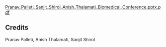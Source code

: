 
  [Pranav_Palleti_Sanjit_Shirol_Anish_Thalamati_Biomedical_Conference.pptx.pdf](https://github.com/AnishThalamati/Zaidi_ComputerVision-/files/11858906/Pranav_Palleti_Sanjit_Shirol_Anish_Thalamati_Biomedical_Conference.pptx.pdf)

## Credits
Pranav Palleti, Anish Thalamati, Sanjit Shirol
